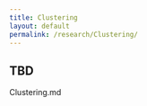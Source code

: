 ```yaml
---
title: Clustering
layout: default
permalink: /research/Clustering/
---
```


## TBD 



Clustering.md